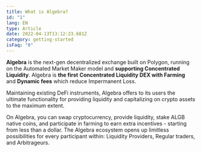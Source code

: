 ```yaml
---
title: What is Algebra?
id: "1"
lang: EN
type: Article
date: 2022-04-13T13:12:23.681Z
category: getting-started
isFaq: "0"
---
```

**Algebra** is the next-gen decentralized exchange built on Polygon, running on the Automated Market Maker model and **supporting Concentrated Liquidity**. Algebra is **the first** **Concentrated Liquidity DEX with Farming** and **Dynamic fees** which reduce Impermanent Loss.

Maintaining existing DeFi instruments, Algebra offers to its users the ultimate functionality for providing liquidity and capitalizing on crypto assets to the maximum extent.

On Algebra, you can swap cryptocurrency, provide liquidity, stake ALGB native coins, and participate in farming to earn extra incentives - starting from less than a dollar. The Algebra ecosystem opens up limitless possibilities for every participant within: Liquidity Providers, Regular traders, and Arbitrageurs.
